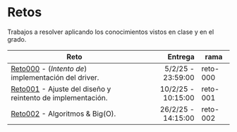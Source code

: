 # Retos

Trabajos a resolver aplicando los conocimientos vistos en clase y en el grado.

|Reto|Entrega|rama|
|-|-:|-|
|[Reto000](reto-000.md) - (*Intento de*) implementación del driver.|5/2/25 - 23:59:00|reto-000|
|[Reto001](reto-001.md) - Ajuste del diseño y reintento de implementación.|10/2/25 - 10:15:00|reto-001|
|[Reto002](/ejercicios/003-algoritmos.md) - Algoritmos & Big(O).|26/2/25 - 14:15:00|reto-002|
